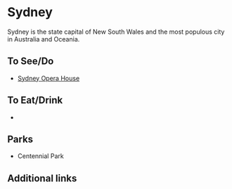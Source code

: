 # Sydney

Sydney is the state capital of New South Wales and the most populous city in Australia and Oceania.

## To See/Do

* [Sydney Opera House](https://www.sydneyoperahouse.com)

## To Eat/Drink

*

## Parks 

* Centennial Park

## Additional links
